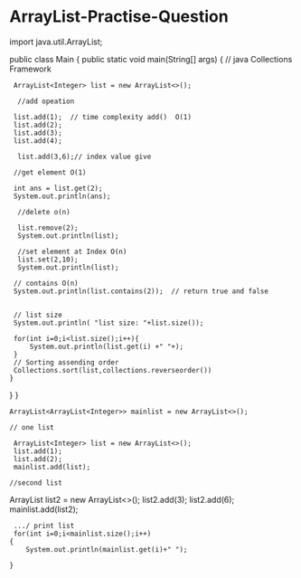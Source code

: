 # ArrayList-Practise-Question

import java.util.ArrayList;

public class Main
{
public static void main(String[] args) {
	    // java Collections Framework
	    
	 ArrayList<Integer> list = new ArrayList<>();
	  
	  //add opeation 
	  
	 list.add(1);  // time complexity add()  O(1)
	 list.add(2);
	 list.add(3);
	 list.add(4);
	  
	  list.add(3,6);// index value give
	  
	 //get element O(1)
   
	 int ans = list.get(2);
	 System.out.println(ans);
      
      //delete o(n)
      
      list.remove(2);
      System.out.println(list);
   	 
   	  //set element at Index O(n)
   	  list.set(2,10);
   	  System.out.println(list);
	 
	 // contains O(n) 
	 System.out.println(list.contains(2));  // return true and false
	 
	 
	 // list size 
	 System.out.println( "list size: "+list.size());
	 
	 for(int i=0;i<list.size();i++){
	     System.out.println(list.get(i) +" "+);
	 }
	 // Sorting assending order
	 Collections.sort(list,collections.reverseorder())
	}
}
}

<!-- Multidaimensonal ArrayList -->
    ArrayList<ArrayList<Integer>> mainlist = new ArrayList<>();
	
	// one list 
	
     ArrayList<Integer> list = new ArrayList<>();
	 list.add(1);   
	 list.add(2);
	 mainlist.add(list);
	 
	//second list 
	
   ArrayList<Integer> list2 = new ArrayList<>();
	list2.add(3);
	 list2.add(6);
	 mainlist.add(list2);
	 
	 .../ print list 
	 for(int i=0;i<mainlist.size();i++)
	{
	    System.out.println(mainlist.get(i)+" ");
	    
	}
						
	 















